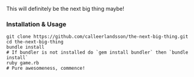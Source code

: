 This will definitely be the next big thing maybe!

### Installation & Usage

```
git clone https://github.com/calleerlandsson/the-next-big-thing.git
cd the-next-big-thing
bundle install
# If bundler is not installed do `gem install bundler` then `bundle install`
ruby game.rb
# Pure awesomeness, commence!
```
